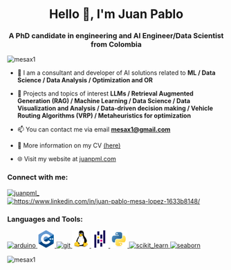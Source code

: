 <h1 align="center">Hello 👋, I'm Juan Pablo</h1>
<h3 align="center">A PhD candidate in engineering and AI Engineer/Data Scientist from Colombia</h3>

<p align="left"> <img src="https://komarev.com/ghpvc/?username=mesax1&label=Profile%20views&color=0e75b6&style=flat" alt="mesax1" /> </p>

- 🔭 I am a consultant and developer of AI solutions related to **ML / Data Science / Data Analysis / Optimization and OR**

- 💬 Projects and topics of interest **LLMs / Retrieval Augmented Generation (RAG) / Machine Learning / Data Science / Data Visualization and Analysis / Data-driven decision making / Vehicle Routing Algorithms (VRP) / Metaheuristics for optimization**

- 📫 You can contact me via email **mesax1@gmail.com**

- 📄 More information on my CV [(here)](https://drive.google.com/file/d/1QrUt7oJY3ho_-X00nX4CuHx4aEZoWJzc/view?usp=share_link)

- 🌐 Visit my website at [juanpml.com](https://juanpml.com)

<h3 align="left">Connect with me:</h3>
<p align="left">
<a href="https://twitter.com/juanpml_" target="blank"><img align="center" src="https://raw.githubusercontent.com/rahuldkjain/github-profile-readme-generator/master/src/images/icons/Social/twitter.svg" alt="juanpml_" height="30" width="40" /></a>
<a href="https://www.linkedin.com/in/juan-pablo-mesa-lopez-1633b8148/" target="blank"><img align="center" src="https://raw.githubusercontent.com/rahuldkjain/github-profile-readme-generator/master/src/images/icons/Social/linked-in-alt.svg" alt="https://www.linkedin.com/in/juan-pablo-mesa-lopez-1633b8148/" height="30" width="40" /></a>
</p>

<h3 align="left">Languages and Tools:</h3>
<p align="left"> <a href="https://www.arduino.cc/" target="_blank" rel="noreferrer"> <img src="https://cdn.worldvectorlogo.com/logos/arduino-1.svg" alt="arduino" width="40" height="40"/> </a> <a href="https://www.w3schools.com/cpp/" target="_blank" rel="noreferrer"> <img src="https://raw.githubusercontent.com/devicons/devicon/master/icons/cplusplus/cplusplus-original.svg" alt="cplusplus" width="40" height="40"/> </a> <a href="https://git-scm.com/" target="_blank" rel="noreferrer"> <img src="https://www.vectorlogo.zone/logos/git-scm/git-scm-icon.svg" alt="git" width="40" height="40"/> </a> <a href="https://www.linux.org/" target="_blank" rel="noreferrer"> <img src="https://raw.githubusercontent.com/devicons/devicon/master/icons/linux/linux-original.svg" alt="linux" width="40" height="40"/> </a> <a href="https://pandas.pydata.org/" target="_blank" rel="noreferrer"> <img src="https://raw.githubusercontent.com/devicons/devicon/2ae2a900d2f041da66e950e4d48052658d850630/icons/pandas/pandas-original.svg" alt="pandas" width="40" height="40"/> </a> <a href="https://www.python.org" target="_blank" rel="noreferrer"> <img src="https://raw.githubusercontent.com/devicons/devicon/master/icons/python/python-original.svg" alt="python" width="40" height="40"/> </a> <a href="https://scikit-learn.org/" target="_blank" rel="noreferrer"> <img src="https://upload.wikimedia.org/wikipedia/commons/0/05/Scikit_learn_logo_small.svg" alt="scikit_learn" width="40" height="40"/> </a> <a href="https://seaborn.pydata.org/" target="_blank" rel="noreferrer"> <img src="https://seaborn.pydata.org/_images/logo-mark-lightbg.svg" alt="seaborn" width="40" height="40"/> </a> </p>

<p><img align="center" src="https://github-readme-stats.vercel.app/api/top-langs?username=mesax1&show_icons=true&locale=en&layout=compact" alt="mesax1" /></p>
<!---
mesax1/mesax1 is a ✨ special ✨ repository because its `README.md` (this file) appears on your GitHub profile.
You can click the Preview link to take a look at your changes.
--->

